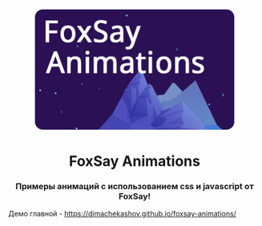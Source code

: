 <p align="center"><img width="410" src="./assets/logo.png" alt="FoxSay Animations"></p>
<h1 align="center">FoxSay Animations</h1>
<h3 align="center">Примеры анимаций с использованием css и javascript от FoxSay!</h3>


Демо главной - https://dimachekashov.github.io/foxsay-animations/